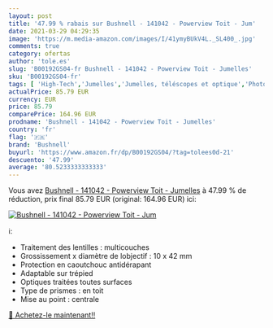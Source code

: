```yaml
---
layout: post
title: '47.99 % rabais sur Bushnell - 141042 - Powerview Toit - Jum'
date: 2021-03-29 04:29:35
image: 'https://m.media-amazon.com/images/I/41ymyBUkV4L._SL400_.jpg'
comments: true
category: ofertas
author: 'tole.es'
slug: 'B00192GS04-fr Bushnell - 141042 - Powerview Toit - Jumelles'
sku: 'B00192GS04-fr'
tags: [ 'High-Tech','Jumelles','Jumelles, téléscopes et optique','Photo et caméscopes','bushnell', ]
actualPrice: 85.79 EUR
currency: EUR
price: 85.79
comparePrice: 164.96 EUR
prodname: 'Bushnell - 141042 - Powerview Toit - Jumelles'
country: 'fr'
flag: '🇫🇷'
brand: 'Bushnell'
buyurl: 'https://www.amazon.fr/dp/B00192GS04/?tag=tolees0d-21'
descuento: '47.99'
average: '80.5233333333333'
---
```


Vous avez [Bushnell - 141042 - Powerview Toit - Jumelles](https://www.amazon.fr/dp/B00192GS04/?tag=tolees0d-21)  à  47.99 % de réduction, prix final  85.79 EUR (original: 164.96 EUR) ici:

[![Bushnell - 141042 - Powerview Toit - Jum](https://m.media-amazon.com/images/I/41ymyBUkV4L._SL400_.jpg)](https://www.amazon.fr/dp/B00192GS04/?tag=tolees0d-21)

ℹ️:

- Traitement des lentilles : multicouches
- Grossissement x diamètre de lobjectif : 10 x 42 mm
- Protection en caoutchouc antidérapant
- Adaptable sur trépied
- Optiques traitées toutes surfaces
- Type de prismes : en toit
- Mise au point : centrale

[🛒 Achetez-le maintenant!!](https://www.amazon.fr/dp/B00192GS04/?tag=tolees0d-21)
